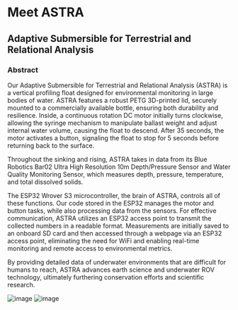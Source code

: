 # Meet ASTRA
## Adaptive Submersible for Terrestrial and Relational Analysis 

### Abstract

Our Adaptive Submersible for Terrestrial and Relational Analysis (ASTRA) is a vertical profiling float designed for environmental monitoring in large bodies of water. ASTRA features a robust PETG 3D-printed lid, securely mounted to a commercially available bottle, ensuring both durability and resilience. Inside, a continuous rotation DC motor initially turns clockwise, allowing the syringe mechanism to manipulate ballast weight and adjust internal water volume, causing the float to descend. After 35 seconds, the motor activates a button, signaling the float to stop for 5 seconds before returning back to the surface. 

Throughout the sinking and rising, ASTRA takes in data from its Blue Robotics Bar02 Ultra High Resolution 10m Depth/Pressure Sensor and Water Quality Monitoring Sensor, which measures depth, pressure, temperature, and total dissolved solids. 

The ESP32 Wrover S3 microcontroller, the brain of ASTRA, controls all of these functions. Our code stored in the ESP32 manages the motor and button tasks, while also processing data from the sensors. For effective communication, ASTRA utilizes an ESP32 access point to transmit the collected numbers in a readable format. Measurements are initially saved to an onboard SD card and then accessed through a webpage via an ESP32 access point, eliminating the need for WiFi and enabling real-time monitoring and remote access to environmental metrics.

By providing detailed data of underwater environments that are difficult for humans to reach, ASTRA advances earth science and underwater ROV technology, ultimately furthering conservation efforts and scientific research. 

![image](https://github.com/user-attachments/assets/0e319652-bb97-473a-8588-ad9f065d94bd)
![image](https://github.com/user-attachments/assets/bb517866-33f3-47fe-bef7-127bc25c87e2)
